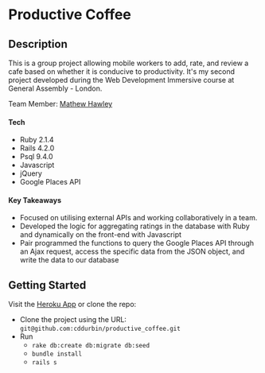 # Productive Coffee

## Description

This is a group project allowing mobile workers to add, rate, and review a cafe based on whether it is conducive to productivity.  It's my second project developed during the Web Development Immersive course at General Assembly - London.

Team Member: [Mathew Hawley](https://github.com/mathewhawley)

#### Tech

- Ruby 2.1.4
- Rails 4.2.0
- Psql 9.4.0
- Javascript
- jQuery
- Google Places API

#### Key Takeaways

- Focused on utilising external APIs and working collaboratively in a team.
- Developed the logic for aggregating ratings in the database with Ruby and dynamically on the front-end with Javascript
- Pair programmed the functions to query the Google Places API through an Ajax request, access the specific data from the JSON object, and write the data to our database

## Getting Started

Visit the [Heroku App](https://productive-coffee.herokuapp.com) or clone the repo:

- Clone the project using the URL: ```git@github.com:cddurbin/productive_coffee.git```
- Run
  * ```rake db:create db:migrate db:seed```
  * ```bundle install```
  * ```rails s```


